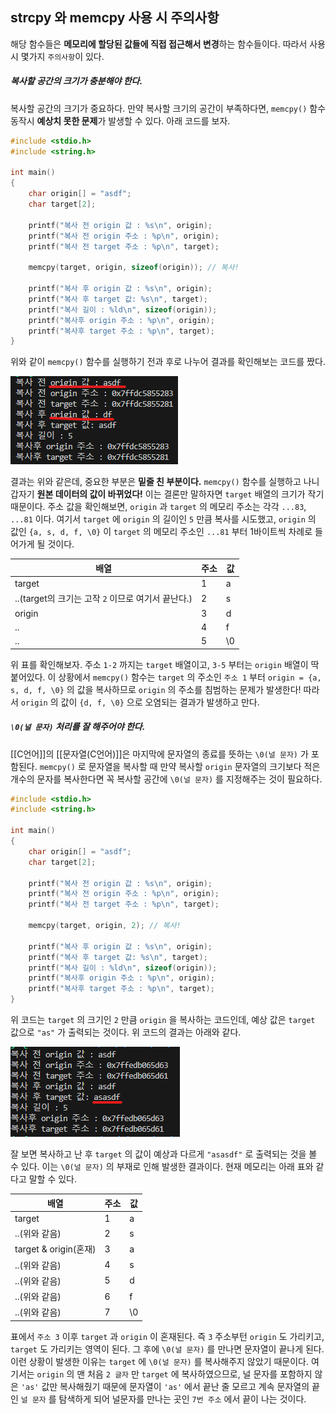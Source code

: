 ## strcpy 와 memcpy 사용 시 주의사항

해당 함수들은 **메모리에 할당된 값들에 직접 접근해서 변경**하는 함수들이다. 따라서 사용시 몇가지 `주의사항`이 있다.

##### 복사할 공간의 크기가 충분해야 한다.

복사할 공간의 크기가 중요하다. 만약 복사할 크기의 공간이 부족하다면, `memcpy()` 함수 동작시 **예상치 못한 문제**가 발생할 수 있다. 아래 코드를 보자.

```c
#include <stdio.h>
#include <string.h>

int main()
{
    char origin[] = "asdf";
    char target[2];

    printf("복사 전 origin 값 : %s\n", origin);
    printf("복사 전 origin 주소 : %p\n", origin);
    printf("복사 전 target 주소 : %p\n", target);

    memcpy(target, origin, sizeof(origin)); // 복사!

    printf("복사 후 origin 값 : %s\n", origin);
    printf("복사 후 target 값: %s\n", target);
    printf("복사 길이 : %ld\n", sizeof(origin));
    printf("복사후 origin 주소 : %p\n", origin);
    printf("복사후 target 주소 : %p\n", target);
}
```

위와 같이 `memcpy()` 함수를 실행하기 전과 후로 나누어 결과를 확인해보는 코드를 짰다.

![Alt text](<img/Pasted image 20231024135601.png>)

결과는 위와 같은데, 중요한 부분은 **밑줄 친 부분이다.** `memcpy()` 함수를 실행하고 나니 갑자기 **원본 데이터의 값이 바뀌었다!** 이는 결론만 말하자면 `target` 배열의 크기가 작기 때문이다.
주소 값을 확인해보면, `origin` 과 `target` 의 메모리 주소는 각각 `...83`, `...81` 이다. 여기서 `target` 에 `origin` 의 길이인 `5` 만큼 복사를 시도했고, `origin` 의 값인 `{a, s, d, f, \0}` 이 `target` 의 메모리 주소인 `...81` 부터 1바이트씩 차례로 들어가게 될 것이다.

| 배열                                               | 주소 | 값  |
| -------------------------------------------------- | ---- | --- |
| target                                             | 1    | a   |
| ..(target의 크기는 고작 `2` 이므로 여기서 끝난다.) | 2    | s   |
| origin                                             | 3    | d   |
| ..                                                 | 4    | f   |
| ..                                                 | 5    | \0    |

위 표를 확인해보자. 주소 `1-2` 까지는 `target` 배열이고, `3-5` 부터는 `origin` 배열이 딱 붙어있다. 이 상황에서 `memcpy()` 함수는 `target` 의 주소인 `주소 1` 부터 `origin = {a, s, d, f, \0}` 의 값을 복사하므로 `origin` 의 주소를 침범하는 문제가 발생한다!
따라서 `origin` 의 값이 `{d, f, \0}` 으로 오염되는 결과가 발생하고 만다.

##### `\0(널 문자)` 처리를 잘 해주어야 한다.

[[C언어]]의 [[문자열(C언어)]]은 마지막에 문자열의 종료를 뜻하는 `\0(널 문자)` 가 포함된다. `memcpy()` 로 문자열을 복사할 때 만약 복사할 `origin` 문자열의 크기보다 적은 개수의 문자를 복사한다면 꼭 복사할 공간에 `\0(널 문자)` 를 지정해주는 것이 필요하다.

```c
#include <stdio.h>
#include <string.h>

int main()
{
    char origin[] = "asdf";
    char target[2];

    printf("복사 전 origin 값 : %s\n", origin);
    printf("복사 전 origin 주소 : %p\n", origin);
    printf("복사 전 target 주소 : %p\n", target);

    memcpy(target, origin, 2); // 복사!

    printf("복사 후 origin 값 : %s\n", origin);
    printf("복사 후 target 값: %s\n", target);
    printf("복사 길이 : %ld\n", sizeof(origin));
    printf("복사후 origin 주소 : %p\n", origin);
    printf("복사후 target 주소 : %p\n", target);
}
```

위 코드는 `target` 의 크기인 `2` 만큼 `origin` 을 복사하는 코드인데, 예상 값은 `target` 값으로 `"as"` 가 출력되는 것이다. 위 코드의 결과는 아래와 같다.

![Alt text](<img/Pasted image 20231024140740.png>)

잘 보면 복사하고 난 후 `target` 의 값이 예상과 다르게 `"asasdf"` 로 출력되는 것을 볼 수 있다. 이는 `\0(널 문자)` 의 부재로 인해 발생한 결과이다. 현재 메모리는 아래 표와 같다고 말할 수 있다.

| 배열                  | 주소 | 값  |
| --------------------- | ---- | --- |
| target                | 1    | a   |
| ..(위와 같음)                   | 2    | s   |
| target & origin(혼재) | 3    | a   |
| ..(위와 같음)           | 4    | s   |
| ..(위와 같음)          | 5    | d   |
| ..(위와 같음)          | 6    | f   |
| ..(위와 같음)          | 7    | \0  |

표에서 `주소 3` 이후 `target` 과 `origin` 이 혼재된다. 즉 `3` 주소부턴 `origin` 도 가리키고, `target` 도 가리키는 영역이 된다. 그 후에 `\0(널 문자)` 를 만나면 문자열이 끝나게 된다.
이런 상황이 발생한 이유는 `target` 에 `\0(널 문자)` 를 복사해주지 않았기 때문이다. 여기서는 `origin` 의 맨 처음 `2 글자` 만 `target` 에 복사하였으므로, 널 문자를 포함하지 않은 `'as'` 값만 복사해줬기 때문에 문자열이 `'as'` 에서 끝난 줄 모르고 계속 문자열의 끝인 `널 문자` 를 탐색하게 되어 널문자를 만나는 곳인 `7번 주소` 에서 끝이 나는 것이다.
